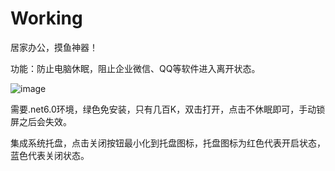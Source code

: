# Working

居家办公，摸鱼神器！

功能：防止电脑休眠，阻止企业微信、QQ等软件进入离开状态。

![image](https://github.com/ssmmtt/Working/assets/16244320/c101bea7-f651-4139-9d3c-9d2c2ad567c9)


需要.net6.0环境，绿色免安装，只有几百K，双击打开，点击不休眠即可，手动锁屏之后会失效。

集成系统托盘，点击关闭按钮最小化到托盘图标，托盘图标为红色代表开启状态，蓝色代表关闭状态。
